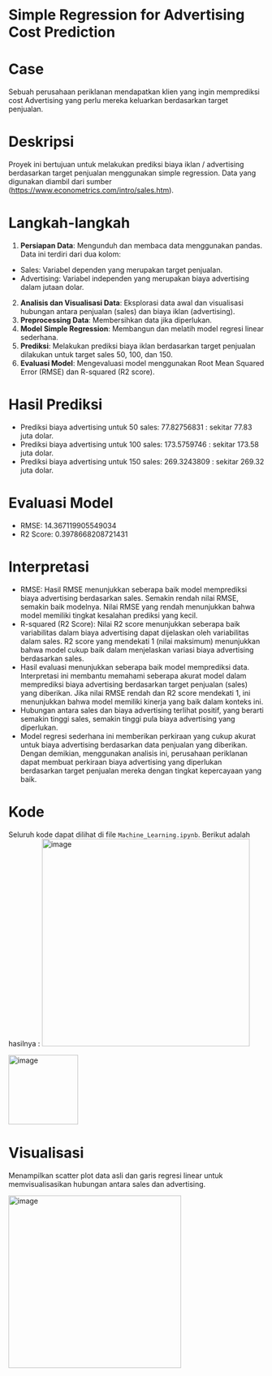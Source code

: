 # Simple Regression for Advertising Cost Prediction

# Case
Sebuah perusahaan periklanan mendapatkan klien yang ingin memprediksi cost Advertising yang perlu mereka keluarkan berdasarkan target penjualan.

# Deskripsi
Proyek ini  bertujuan untuk melakukan prediksi biaya iklan / advertising berdasarkan target penjualan menggunakan simple regression. Data yang digunakan diambil dari sumber (https://www.econometrics.com/intro/sales.htm).

# Langkah-langkah
1. **Persiapan Data**: Mengunduh dan membaca data menggunakan pandas. Data ini terdiri dari dua kolom:
- Sales: Variabel dependen yang merupakan target penjualan.
- Advertising: Variabel independen yang merupakan biaya advertising dalam jutaan dolar.
2. **Analisis dan Visualisasi Data**: Eksplorasi data awal dan visualisasi hubungan antara penjualan (sales) dan biaya iklan (advertising).
3. **Preprocessing Data**: Membersihkan data jika diperlukan.
4. **Model Simple Regression**: Membangun dan melatih model regresi linear sederhana.
5. **Prediksi**: Melakukan prediksi biaya iklan berdasarkan target penjualan dilakukan untuk target sales 50, 100, dan 150.
6. **Evaluasi Model**: Mengevaluasi model menggunakan Root Mean Squared Error (RMSE) dan R-squared (R2 score).

# Hasil Prediksi
- Prediksi biaya advertising untuk 50 sales: 77.82756831 : sekitar 77.83 juta dolar.
- Prediksi biaya advertising untuk 100 sales: 173.5759746 : sekitar 173.58 juta dolar.
- Prediksi biaya advertising untuk 150 sales: 269.3243809 : sekitar 269.32 juta dolar.

# Evaluasi Model
- RMSE: 14.367119905549034
- R2 Score: 0.3978668208721431

# Interpretasi
- RMSE: Hasil RMSE menunjukkan seberapa baik model memprediksi biaya advertising berdasarkan sales. Semakin rendah nilai RMSE, semakin baik modelnya. Nilai RMSE yang rendah menunjukkan bahwa model memiliki tingkat kesalahan prediksi yang kecil.
- R-squared (R2 Score): Nilai R2 score menunjukkan seberapa baik variabilitas dalam biaya advertising dapat dijelaskan oleh variabilitas dalam sales. R2 score yang mendekati 1 (nilai maksimum) menunjukkan bahwa model cukup baik dalam menjelaskan variasi biaya advertising berdasarkan sales.
- Hasil evaluasi menunjukkan seberapa baik model memprediksi data. Interpretasi ini membantu memahami seberapa akurat model dalam memprediksi biaya advertising berdasarkan target penjualan (sales) yang diberikan. Jika nilai RMSE rendah dan R2 score mendekati 1, ini menunjukkan bahwa model memiliki kinerja yang baik dalam konteks ini.
- Hubungan antara sales dan biaya advertising terlihat positif, yang berarti semakin tinggi sales, semakin tinggi pula biaya advertising yang diperlukan.
- Model regresi sederhana ini memberikan perkiraan yang cukup akurat untuk biaya advertising berdasarkan data penjualan yang diberikan. Dengan demikian, menggunakan analisis ini, perusahaan periklanan dapat membuat perkiraan biaya advertising yang diperlukan berdasarkan target penjualan mereka dengan tingkat kepercayaan yang baik.

# Kode
Seluruh kode dapat dilihat di file `Machine_Learning.ipynb`. Berikut adalah hasilnya :
<img width="409" alt="image" src="https://github.com/AfrohFauziah/Machine-Learning/assets/161470622/4d55904b-cc1d-433f-a0ae-fee0b4401b88">

<img width="137" alt="image" src="https://github.com/AfrohFauziah/Machine-Learning/assets/161470622/b858e736-282d-4395-bbba-03b300cf68b0">

# Visualisasi
Menampilkan scatter plot data asli dan garis regresi linear untuk memvisualisasikan hubungan antara sales dan advertising.

<img width="340" alt="image" src="https://github.com/AfrohFauziah/Machine-Learning/assets/161470622/01c177e4-4a3f-4cbb-b547-9a3311a0d0f6">
